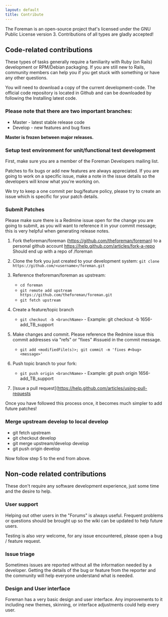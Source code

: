 ```yaml
---
layout: default
title: Contribute
---
```

The Foreman is an open-source project that's licensed under the GNU Public License version 3. Contributions of all types are gladly accepted!

## Code-related contributions
These types of tasks generally require a familiarity with Ruby (on Rails) development or RPM/Debian packaging. If you are still new to Rails, community members can help you if you get stuck with something or have any other questions.

You will need to download a copy of the current development-code. The official code repository is located in Github and can be downloaded by following the Installing latest code.

### Please note that there are two important branches:
* Master - latest stable release code
* Develop - new features and bug fixes

**Master is frozen between major releases.**

### Setup test environment for unit/functional test development
First, make sure you are a member of the Foreman Developers mailing list.

Patches to fix bugs or add new features are always appreciated. If you are going to work on a specific issue, make a note in the issue details so the developers will know what you're working on.

We try to keep a one commit per bug/feature policy, please try to create an issue which is specific for your patch details.

### Submit Patches
Please make sure there is a Redmine issue open for the change you are going to submit, as you will want to reference it in your commit message; this is very helpful when generating release notes.

1. Fork theforeman/foreman (https://github.com/theforeman/foreman) to a personal github account https://help.github.com/articles/fork-a-repo
Should end up with a repo of <username>/foreman
2. Clone the fork you just created to your development system: `git clone https://github.com/<username>/foreman.git`
4. Reference theforeman/foreman as upstream:

    * `cd foreman`
    * `git remote add upstream https://github.com/theforeman/foreman.git`
    * `git fetch upstream`

5. Create a feature/topic branch

    * `git checkout -b <branchName>` - Example: git checkout -b 1656-add_TB_support

6. Make changes and commit. Please reference the Redmine issue this commit addresses via "refs" or "fixes" #issueid in the commit message. 

    * `git add <modifiedFile(s)>; git commit -m 'fixes #<bug> <message>'`

7. Push topic branch to your fork:

    * `git push origin <branchName>` - Example: git push origin 1656-add_TB_support

8. [Issue a pull request](https://help.github.com/articles/using-pull-requests

Once you have followed this process once, it becomes much simpler to add future patches!

### Merge upstream develop to local develop
* git fetch upstream
* git checkout develop
* git merge upstream/develop develop
* git push origin develop

Now follow step 5 to the end from above.

## Non-code related contributions
These don't require any software development experience, just some time and the desire to help.

### User support
Helping out other users in the "Forums" is always useful. Frequent problems or questions should be brought up so the wiki can be updated to help future users.

Testing is also *very* welcome, for any issue encountered, please open a bug / feature request.

### Issue triage
Sometimes issues are reported without all the information needed by a developer. Getting the details of the bug or feature from the reporter and the community will help everyone understand what is needed.

### Design and User interface
Foreman has a very basic design and user interface. Any improvements to it including new themes, skinning, or interface adjustments could help every user.

